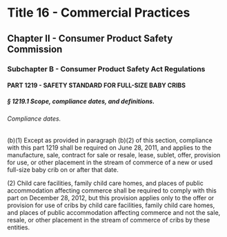 
# Title 16 - Commercial Practices
## Chapter II - Consumer Product Safety Commission
### Subchapter B - Consumer Product Safety Act Regulations
#### PART 1219 - SAFETY STANDARD FOR FULL-SIZE BABY CRIBS
##### § 1219.1 Scope, compliance dates, and definitions.
###### Compliance dates.

(b)(1) Except as provided in paragraph (b)(2) of this section, compliance with this part 1219 shall be required on June 28, 2011, and applies to the manufacture, sale, contract for sale or resale, lease, sublet, offer, provision for use, or other placement in the stream of commerce of a new or used full-size baby crib on or after that date.

(2) Child care facilities, family child care homes, and places of public accommodation affecting commerce shall be required to comply with this part on December 28, 2012, but this provision applies only to the offer or provision for use of cribs by child care facilities, family child care homes, and places of public accommodation affecting commerce and not the sale, resale, or other placement in the stream of commerce of cribs by these entities.
